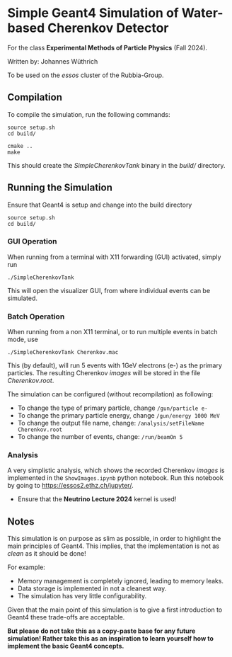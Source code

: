# Simple Geant4 Simulation of Water-based Cherenkov Detector

For the class **Experimental Methods of Particle Physics** (Fall 2024).

Written by: Johannes Wüthrich

To be used on the _essos_ cluster of the Rubbia-Group.

## Compilation
To compile the simulation, run the following commands:

    source setup.sh
    cd build/

    cmake ..
    make

This should create the _SimpleCherenkovTank_ binary in the _build/_ directory.


## Running the Simulation
Ensure that Geant4 is setup and change into the build directory

    source setup.sh
    cd build/

### GUI Operation
When running from a terminal with X11 forwarding (GUI) activated, simply run

    ./SimpleCherenkovTank

This will open the visualizer GUI, from where individual events can be simulated.

### Batch Operation
When running from a non X11 terminal, or to run multiple events in batch mode, use

    ./SimpleCherenkovTank Cherenkov.mac

This (by default), will run 5 events with 1GeV electrons (e-) as the primary particles.
The resulting Cherenkov _images_ will be stored in the file _Cherenkov.root_.

The simulation can be configured (without recompilation) as following:

- To change the type of primary particle, change `/gun/particle e-`
- To change the primary particle energy, change `/gun/energy 1000 MeV`
- To change the output file name, change: `/analysis/setFileName Cherenkov.root`
- To change the number of events, change: `/run/beamOn 5`


### Analysis
A very simplistic analysis, which shows the recorded Cherenkov _images_ is implemented in the `ShowImages.ipynb` python notebook.
Run this notebook by going to <https://essos2.ethz.ch/jupyter/>.

- Ensure that the **Neutrino Lecture 2024** kernel is used!



## Notes
This simulation is on purpose as slim as possible, in order to highlight the main principles of Geant4.
This implies, that the implementation is not as _clean_ as it should be done!

For example:

- Memory management is completely ignored, leading to memory leaks.
- Data storage is implemented in not a cleanest way.
- The simulation has very little configurability.

Given that the main point of this simulation is to give a first introduction to Geant4 these trade-offs are acceptable.

**But please do not take this as a copy-paste base for any future simulation! Rather take this as an inspiration to learn yourself how to implement the basic Geant4 concepts.**
